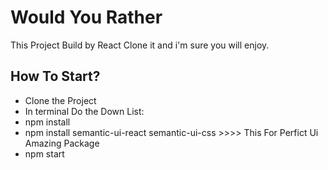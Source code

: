 # Would You Rather

This Project Build by React Clone it and i'm sure you will enjoy.

## How To Start?

- Clone the Project
- In terminal Do the Down List:
- npm install
- npm install semantic-ui-react semantic-ui-css  >>>> This For Perfict Ui Amazing Package
- npm start

